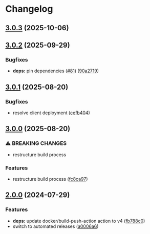 # Changelog

## [3.0.3](https://github.com/crafthippie/bromance/compare/v3.0.2...v3.0.3) (2025-10-06)

## [3.0.2](https://github.com/crafthippie/bromance/compare/v3.0.1...v3.0.2) (2025-09-29)


### Bugfixes

* **deps:** pin dependencies ([#81](https://github.com/crafthippie/bromance/issues/81)) ([90a2719](https://github.com/crafthippie/bromance/commit/90a27191603cc49a9be863b301592194a0408a5f))

## [3.0.1](https://github.com/crafthippie/bromance/compare/v3.0.0...v3.0.1) (2025-08-20)


### Bugfixes

* resolve client deployment ([cefb404](https://github.com/crafthippie/bromance/commit/cefb404127d487498e1d3f78527fa45cf737e17c))

## [3.0.0](https://github.com/crafthippie/bromance/compare/v2.0.0...v3.0.0) (2025-08-20)


### ⚠ BREAKING CHANGES

* restructure build process

### Features

* restructure build process ([fc8ca97](https://github.com/crafthippie/bromance/commit/fc8ca97ad3744fe88e2e49e527141ab82bc03a27))

## [2.0.0](https://github.com/crafthippie/bromance/compare/v1.0.0...v2.0.0) (2024-07-29)


### Features

* **deps:** update docker/build-push-action action to v4 ([fb788c0](https://github.com/crafthippie/bromance/commit/fb788c0771405a7ce95434a7c4783f74b61cb54d))
* switch to automated releases ([a0006a6](https://github.com/crafthippie/bromance/commit/a0006a64b12387f4c5eb826dc5d57b1b082d1122))
